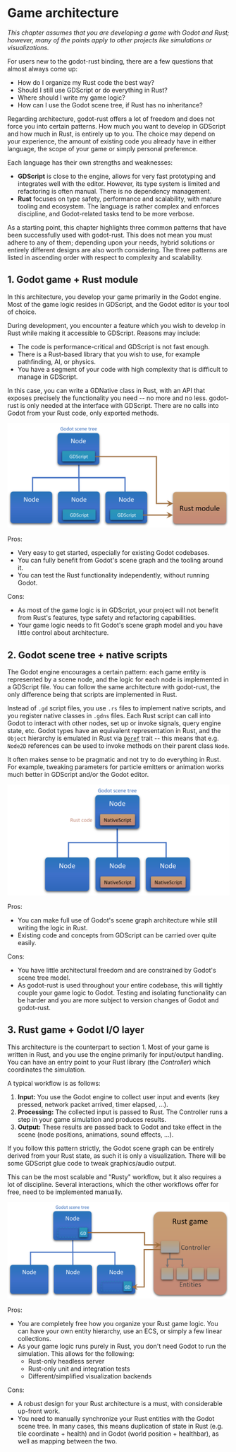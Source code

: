 # Game architecture

_This chapter assumes that you are developing a game with Godot and Rust; however, many of the points apply to other projects like simulations or visualizations._

For users new to the godot-rust binding, there are a few questions that almost always come up:
* How do I organize my Rust code the best way?
* Should I still use GDScript or do everything in Rust?
* Where should I write my game logic?
* How can I use the Godot scene tree, if Rust has no inheritance?

Regarding architecture, godot-rust offers a lot of freedom and does not force you into certain patterns. How much you want to develop in GDScript and how much in Rust, is entirely up to you. The choice may depend on your experience, the amount of existing code you already have in either language, the scope of your game or simply personal preference.

Each language has their own strengths and weaknesses:

* **GDScript** is close to the engine, allows for very fast prototyping and integrates well with the editor. However, its type system is limited and refactoring is often manual. There is no dependency management.
* **Rust** focuses on type safety, performance and scalability, with mature tooling and ecosystem. The language is rather complex and enforces discipline, and Godot-related tasks tend to be more verbose.

As a starting point, this chapter highlights three common patterns that have been successfully used with godot-rust. This does not mean you must adhere to any of them; depending upon your needs, hybrid solutions or entirely different designs are also worth considering. The three patterns are listed in ascending order with respect to complexity and scalability.


## 1. Godot game + Rust module

In this architecture, you develop your game primarily in the Godot engine. Most of the game logic resides in GDScript, and the Godot editor is your tool of choice. 

During development, you encounter a feature which you wish to develop in Rust while making it accessible to GDScript. Reasons may include:
* The code is performance-critical and GDScript is not fast enough.
* There is a Rust-based library that you wish to use, for example pathfinding, AI, or physics.
* You have a segment of your code with high complexity that is difficult to manage in GDScript.

In this case, you can write a GDNative class in Rust, with an API that exposes precisely the functionality you need -- no more and no less. godot-rust is only needed at the interface with GDScript. There are no calls into Godot from your Rust code, only exported methods.


![Godot scene tree with GDScript, calling to an external Rust module](img/rust-module.png)

Pros:
* Very easy to get started, especially for existing Godot codebases.
* You can fully benefit from Godot's scene graph and the tooling around it.
* You can test the Rust functionality independently, without running Godot.

Cons:
* As most of the game logic is in GDScript, your project will not benefit from Rust's features, type safety and refactoring capabilities.
* Your game logic needs to fit Godot's scene graph model and you have little control about architecture.


## 2. Godot scene tree + native scripts

The Godot engine encourages a certain pattern: each game entity is represented by a scene node, and the logic for each node is implemented in a GDScript file. You can follow the same architecture with godot-rust, the only difference being that scripts are implemented in Rust.

Instead of `.gd` script files, you use `.rs` files to implement native scripts, and you register native classes in `.gdns` files. Each Rust script can call into Godot to interact with other nodes, set up or invoke signals, query engine state, etc. Godot types have an equivalent representation in Rust, and the `Object` hierarchy is emulated in Rust via [`Deref`](https://docs.rs/gdnative/latest/gdnative/api/struct.Node.html#impl-Deref) trait -- this means that e.g. `Node2D` references can be used to invoke methods on their parent class `Node`.

It often makes sense to be pragmatic and not try to do everything in Rust. For example, tweaking parameters for particle emitters or animation works much better in GDScript and/or the Godot editor.

![Rust NativeScripts directly inside the Godot tree](img/in-tree.png)

Pros:
* You can make full use of Godot's scene graph architecture while still writing the logic in Rust.
* Existing code and concepts from GDScript can be carried over quite easily.

Cons:
* You have little architectural freedom and are constrained by Godot's scene tree model.
* As godot-rust is used throughout your entire codebase, this will tightly couple your game logic to Godot. Testing and isolating functionality can be harder and you are more subject to version changes of Godot and godot-rust.


## 3. Rust game + Godot I/O layer

This architecture is the counterpart to section 1. Most of your game is written in Rust, and you use the engine primarily for input/output handling. You can have an entry point to your Rust library (the _Controller_) which coordinates the simulation.

A typical workflow is as follows:
1. **Input:** You use the Godot engine to collect user input and events (key pressed, network packet arrived, timer elapsed, ...).
2. **Processing:** The collected input is passed to Rust. The Controller runs a step in your game simulation and produces results.
3. **Output:** These results are passed back to Godot and take effect in the scene (node positions, animations, sound effects, ...).

If you follow this pattern strictly, the Godot scene graph can be entirely derived from your Rust state, as such it is only a visualization. There will be some GDScript glue code to tweak graphics/audio output.

This can be the most scalable and "Rusty" workflow, but it also requires a lot of discipline. Several interactions, which the other workflows offer for free, need to be implemented manually.


![Game in Rust, Godot scene tree with glue code in GDScript](img/rust-game.png)

Pros:
* You are completely free how you organize your Rust game logic. You can have your own entity hierarchy, use an ECS, or simply a few linear collections. 
* As your game logic runs purely in Rust, you don't need Godot to run the simulation. This allows for the following:
   * Rust-only headless server
   * Rust-only unit and integration tests
   * Different/simplified visualization backends

Cons:
* A robust design for your Rust architecture is a must, with considerable up-front work.
* You need to manually synchronize your Rust entities with the Godot scene tree. In many cases, this means duplication of state in Rust (e.g. tile coordinate + health) and in Godot (world position + healthbar), as well as mapping between the two. 

